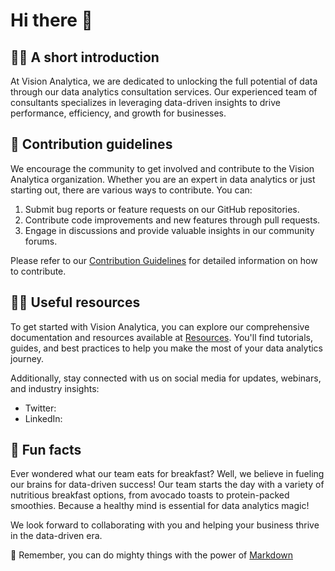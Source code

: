 # Hi there 👋

## 🙋‍♀️ A short introduction
At Vision Analytica, we are dedicated to unlocking the full potential of data through our data analytics
consultation services. Our experienced team of consultants specializes in leveraging data-driven insights to drive performance, 
efficiency, and growth for businesses.

## 🌈 Contribution guidelines
We encourage the community to get involved and contribute to the Vision Analytica organization. 
Whether you are an expert in data analytics or just starting out, there are various ways to contribute. You can:

1. Submit bug reports or feature requests on our GitHub repositories.
2. Contribute code improvements and new features through pull requests.
3. Engage in discussions and provide valuable insights in our community forums.

Please refer to our [Contribution Guidelines](https://arunsinp.github.io/Vision-Analytics/) for detailed information on how to contribute.

## 👩‍💻 Useful resources
To get started with Vision Analytica, you can explore our comprehensive documentation and resources available at 
[Resources](https://github.com/arunsinp). You'll find tutorials, guides, and best practices 
to help you make the most of your data analytics journey.

Additionally, stay connected with us on social media for updates, webinars, and industry insights:

- Twitter:  
- LinkedIn: 
 
## 🍿 Fun facts
Ever wondered what our team eats for breakfast? Well, we believe in fueling our brains for data-driven success! 
Our team starts the day with a variety of nutritious breakfast options, from avocado toasts to protein-packed smoothies. Because 
a healthy mind is essential for data analytics magic!

We look forward to collaborating with you and helping your business thrive in the data-driven era.

🧙 Remember, you can do mighty things with the power of 
[Markdown](https://docs.github.com/github/writing-on-github/getting-started-with-writing-and-formatting-on-github/basic-writing-and-formatting-syntax)
